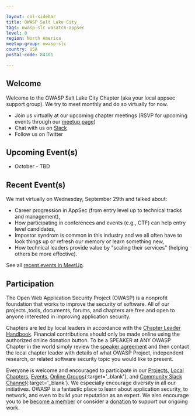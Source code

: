 ```yaml
---

layout: col-sidebar
title: OWASP Salt Lake City
tags: owasp-slc wasatch-appsec
level: 0
region: North America
meetup-group: owasp-slc
country: USA
postal-code: 84101

---
```


## Welcome
Welcome to the OWASP Salt Lake City Chapter (aka your local appsec support group). We try to meet monthly and do so virtually for now. 
* Join us virtually at our upcoming chapter meetings (RSVP for upcoming events through our [meetup page](https://meetup.com/owasp-slc/))
* Chat with us on [Slack](https://join.slack.com/t/wasatchappsec/shared_invite/zt-wuvxjhp2-~oHXAUB5KeHn9MUOTWccYw)
* Follow us on Twitter

## Upcoming Event(s)
* October - TBD

## Recent Event(s)
We met virtually  on Wednesday, September 29th and talked about:
* Career progression in AppSec (from entry level up to technical tracks and management),
* How participating in conferences and events (e.g., CTF) can help entry level candidates,
* Impostor syndrom is common in this industry and we all often have to look things up or refresh our memory or learn something new,
* How technical leaders provide value by "scaling their services" (helping others be more effective).

See all [recent events in MeetUp](https://www.meetup.com/owasp-slc/events/past/).

## Participation
The Open Web Application Security Project (OWASP) is a nonprofit foundation that works to improve the security of software. All of our projects ,tools, documents, forums, and chapters are free and open to anyone interested in improving application security. 

Chapters are led by local leaders in accordance with the [Chapter Leader Handbook](/www-policy/rules-of-procedure/chapter-handbook). Financial contributions should only be made online using the authorized online donation button. To be a SPEAKER at ANY OWASP Chapter in the world simply review the [speaker agreement](/www-policy/speaker-agreement) and then contact the local chapter leader with details of what OWASP Project, independent research, or related software security topic you would like to present.

Everyone is welcome and encouraged to participate in our [Projects](/projects), [Local Chapters](/chapters), [Events](/events), [Online Groups](https://groups.google.com/a/owasp.com/){:target='_blank'}, and [Community Slack Channel](https://owasp.slack.com/){:target='_blank'}. We especially encourage diversity in all our initiatives. OWASP is a fantastic place to learn about application security, to network, and even to build your reputation as an expert. We also encourage you to be [become a member](/membership) or consider a [donation](/donate) to support our ongoing work.

